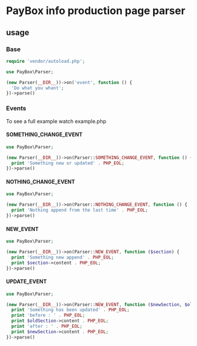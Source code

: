 # PayBox info production page parser

## usage

### Base

```php
require 'vendor/autoload.php';

use PayBox\Parser;

(new Parser(__DIR__))->on('event', function () {
  'Do what you whant';
})->parse()
```

### Events

To see a full example watch example.php

#### SOMETHING_CHANGE_EVENT

```php
use PayBox\Parser;

(new Parser(__DIR__))->on(Parser::SOMETHING_CHANGE_EVENT, function () {
  print 'Something new or updated' . PHP_EOL;
})->parse()
```

#### NOTHING_CHANGE_EVENT

```php
use PayBox\Parser;

(new Parser(__DIR__))->on(Parser::NOTHING_CHANGE_EVENT, function () {
  print 'Nothing append from the last time' . PHP_EOL;
})->parse()
```


#### NEW_EVENT

```php
use PayBox\Parser;

(new Parser(__DIR__))->on(Parser::NEW_EVENT, function ($section) {
  print 'Something new append' . PHP_EOL;
  print $section->content . PHP_EOL;
})->parse()
```


#### UPDATE_EVENT

```php
use PayBox\Parser;

(new Parser(__DIR__))->on(Parser::NEW_EVENT, function ($newSection, $oldSection) {
  print 'Something has been updated' . PHP_EOL;
  print 'before : ' . PHP_EOL;
  print $oldSection->content . PHP_EOL;
  print 'after : ' . PHP_EOL;
  print $newSection->content . PHP_EOL;
})->parse()
```
